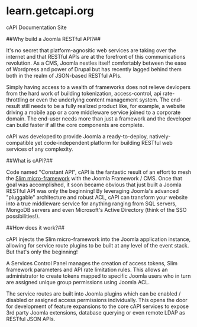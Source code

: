 # learn.getcapi.org
cAPI Documentation Site

##Why build a Joomla RESTful API?##

It's no secret that platform-agnositic web services are taking over the internet and that RESTful APIs are at the forefront of this communications revolution. As a CMS, Joomla nestles itself comfortably between the ease of Wordpress and power of Drupal but has recently lagged behind them both in the realm of JSON-based RESTful APIs.

Simply having access to a wealth of frameworks does not relieve devlopers from the hard work of building tokenization, access-control, api rate-throttling or even the underlying content management system. The end-result still needs to be a fully realized product like, for example, a website driving a mobile app or a core middleware service joined to a corporate domain. The end-user needs more than just a framework and the developer can build faster if all the core components are complete.

cAPI was developed to provide Joomla a ready-to-deploy, natively-compatible yet code-independent platform for building RESTful web services of any complexity. 

##What is cAPI?##

Code named "Constant API", cAPI is the fantastic result of an effort to mesh the [Slim micro-framework](http://) with the Joomla Framework / CMS. Once that goal was accomplished, it soon became obvious that just built a Joomla RESTful API was only the beginning! By leveraging Joomla's advanced "pluggable" architecture and robust ACL, cAPI can transform your website into a true middleware service for anything ranging from SQL servers, MongoDB servers and even Microsoft's Active Directory (think of the SSO possibilities!). 

##How does it work?##

cAPI injects the Slim micro-framework into the Joomla application instance, allowing for service route plugins to be built at any level of the event stack. But that's only the beginning! 

A Services Control Panel manages the creation of access tokens, Slim framework parameters and API rate limitation rules. This allows an administrator to create tokens mapped to specific Joomla users who in turn are assigned unique group permissions using Joomla ACL.

The service routes are built into Joomla plugins which can be enabled / disabled or assigned access permissions individually. This opens the door for development of feature expansions to the core cAPI services to expose 3rd party Joomla extensions, database querying or even remote LDAP as RESTful JSON APIs. 
